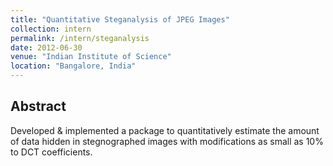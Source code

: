 ```yaml
---
title: "Quantitative Steganalysis of JPEG Images"
collection: intern
permalink: /intern/steganalysis
date: 2012-06-30
venue: "Indian Institute of Science"
location: "Bangalore, India"
---
```

## Abstract
Developed & implemented a package to quantitatively estimate the amount of data hidden in stegnographed images with modifications as small as 10% to DCT coefficients.
